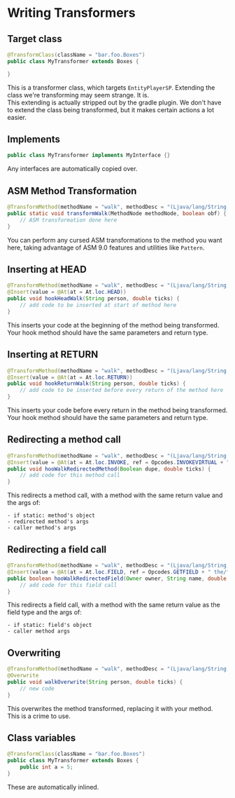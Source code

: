 # Writing Transformers

## Target class

```java
@TransformClass(className = "bar.foo.Boxes")
public class MyTransformer extends Boxes {

}
```
This is a transformer class, which targets `EntityPlayerSP`.
Extending the class we're transforming may seem strange. It is.<br>
This extending is actually stripped out by the gradle plugin.
We don't have to extend the class being transformed, but it makes certain actions a lot easier.

## Implements
```java
public class MyTransformer implements MyInterface {}
```
Any interfaces are automatically copied over.

## ASM Method Transformation
```java
@TransformMethod(methodName = "walk", methodDesc = "(Ljava/lang/String;D)V")
public static void transformWalk(MethodNode methodNode, boolean obf) {
    // ASM transformation done here
}
```
You can perform any cursed ASM transformations to the method you want here, taking advantage of ASM 9.0
features and utilities like `Pattern`.

## Inserting at HEAD
```java
@TransformMethod(methodName = "walk", methodDesc = "(Ljava/lang/String;D)V")
@Insert(value = @At(at = At.loc.HEAD))
public void hookHeadWalk(String person, double ticks) {
    // add code to be inserted at start of method here
}
```
This inserts your code at the beginning of the method being transformed.<br>
Your hook method should have the same parameters and return type.

## Inserting at RETURN
```java
@TransformMethod(methodName = "walk", methodDesc = "(Ljava/lang/String;D)V")
@Insert(value = @At(at = At.loc.RETURN))
public void hookReturnWalk(String person, double ticks) {
    // add code to be inserted before every return of the method here 
}
```
This inserts your code before every return in the method being transformed.<br>
Your hook method should have the same parameters and return type.

## Redirecting a method call
```java
@TransformMethod(methodName = "walk", methodDesc = "(Ljava/lang/String;D)V")
@Insert(value = @At(at = At.loc.INVOKE, ref = Opcodes.INVOKEVIRTUAL + " the/foo/owner redirectedMethod (Ljava/lang/Boolean;D)V"))
public void hooWalkRedirectedMethod(Boolean dupe, double ticks) {
    // add code for this method call 
}
```
This redirects a method call, with a method with the same return value and the args of:

    - if static: method's object
    - redirected method's args
    - caller method's args
    
## Redirecting a field call
```java
@TransformMethod(methodName = "walk", methodDesc = "(Ljava/lang/String;D)V")
@Insert(value = @At(at = At.loc.FIELD, ref = Opcodes.GETFIELD + " the/foo/Owner theField Z"))
public boolean hooWalkRedirectedField(Owner owner, String name, double ticks) {
    // add code for this field call 
}
```
This redirects a field call, with a method with the same return value as the field type and the args of:

    - if static: field's object
    - caller method args

## Overwriting
```java
@TransformMethod(methodName = "walk", methodDesc = "(Ljava/lang/String;D)V")
@Overwrite
public void walkOverwrite(String person, double ticks) {
    // new code
}
```

This overwrites the method transformed, replacing it with your method.<br>
This is a crime to use.

## Class variables
```java
@TransformClass(className = "bar.foo.Boxes")
public class MyTransformer extends Boxes {
    public int a = 5;
}
```

These are automatically inlined. 
